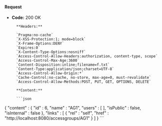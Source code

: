 #### Request

* **Code:** 200 OK

        **Headers:**

        `Pragma:no-cache`
        `X-XSS-Protection:1; mode=block`
        `X-Frame-Options:DENY`
        `Expires:0`
        `X-Content-Type-Options:nosniff`
        `Access-Control-Allow-Headers:authorization, content-type, scope`
        `Access-Control-Max-Age:3600`
        `Content-Disposition:inline;filename=f.txt`
        `Content-Type:application/json;charset=UTF-8`
        `Access-Control-Allow-Origin:*`
        `Cache-Control:no-cache, no-store, max-age=0, must-revalidate`
        `Access-Control-Allow-Methods:POST, PUT, GET, OPTIONS, DELETE`

        **Content:**

        ```json
    
{
  "content" : {
    "id" : 6,
    "name" : "AG1",
    "users" : [ ],
    "isPublic" : false,
    "isInternal" : false
  },
  "links" : [ {
    "rel" : "self",
    "href" : "http://localhost:8080/accessgroups/AG1"
  } ]
}
        ```
